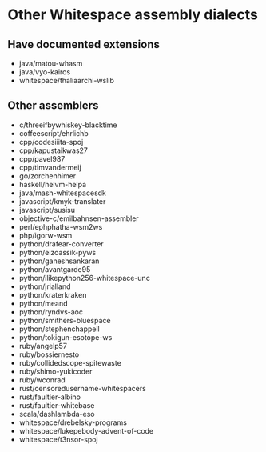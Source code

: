 # Other Whitespace assembly dialects

## Have documented extensions

- java/matou-whasm
- java/vyo-kairos
- whitespace/thaliaarchi-wslib

## Other assemblers

- c/threeifbywhiskey-blacktime
- coffeescript/ehrlichb
- cpp/codesiiita-spoj
- cpp/kapustaikwas27
- cpp/pavel987
- cpp/timvandermeij
- go/zorchenhimer
- haskell/helvm-helpa
- java/mash-whitespacesdk
- javascript/kmyk-translater
- javascript/susisu
- objective-c/emilbahnsen-assembler
- perl/ephphatha-wsm2ws
- php/igorw-wsm
- python/drafear-converter
- python/eizoassik-pyws
- python/ganeshsankaran
- python/avantgarde95
- python/ilikepython256-whitespace-unc
- python/jrialland
- python/kraterkraken
- python/meand
- python/ryndvs-aoc
- python/smithers-bluespace
- python/stephenchappell
- python/tokigun-esotope-ws
- ruby/angelp57
- ruby/bossiernesto
- ruby/collidedscope-spitewaste
- ruby/shimo-yukicoder
- ruby/wconrad
- rust/censoredusername-whitespacers
- rust/faultier-albino
- rust/faultier-whitebase
- scala/dashlambda-eso
- whitespace/drebelsky-programs
- whitespace/lukepebody-advent-of-code
- whitespace/t3nsor-spoj
